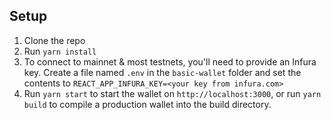 ## Setup

1. Clone the repo
2. Run `yarn install`
3. To connect to mainnet & most testnets, you'll need to provide an Infura key. Create a file
  named `.env` in the `basic-wallet` folder and set the contents to `REACT_APP_INFURA_KEY=<your key from infura.com>`
4. Run `yarn start` to start the wallet on `http://localhost:3000`, or run `yarn build` to compile a production wallet into the build directory.

